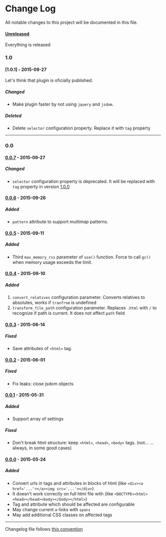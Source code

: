 # Change Log
All notable changes to this project will be documented in this file.

#### [Unreleased][unreleased]
Everything is released

### 1.0
#### [1.0.1] - 2015-09-27
Let's think that plugin is oficially published.
##### Changed
* Make plugin faster by not using `jquery` and `jsdom`.

##### Deleted
* Delete `selector` configuration property. Replace it with `tag` property

-------------
### 0.0
#### [0.0.7] - 2015-09-27
##### Changed
* `selector` configuration property is deprecated. It will be replaced with `tag` property in version [1.0.0]

#### [0.0.6] - 2015-09-26
##### Added
* `pattern` attribute to support _multimap_ patterns.


#### [0.0.5] - 2015-09-11
##### Added
* Third `max_memory_rss` parameter of `use()` function. Force to call `gc()` when memory usage exceeds the limit.

#### [0.0.4] - 2015-09-10
##### Added

1. `convert_relatives` configuration parameter. Converts relatives to absolutes, works if `tranfrom` is undefined
2. `transform_file_path` configuration parameter. Replaces `.html` with `/` to recognize if path is current. It does not affect `path` field


#### [0.0.3] - 2015-06-14
##### Fixed

* Save attributes of `<html>` tag.


#### [0.0.2] - 2015-06-01
##### Fixed

* Fix leaks: close jsdom objects


#### [0.0.1] - 2015-05-31
##### Added

* Support array of settings

##### Fixed

* Don't break html structure: keep `<html>`, `<head>`, `<body>` tags. (not…
… always, in some good cases)


#### [0.0.0] - 2015-05-24
##### Added

* Convert urls in tags and attributes in blocks of html (like `<div><a href='...'></a><img src='...'></div>`)
* It doesn't work correctly on full html file with (like `<DOCTYPE><html><head></head><body></body></html>`)
* Tag and attribute which should be affected are configurable
* May change current `a`-links with `spans`
* May add additional CSS classes on affected tags


------------
Changelog file follows [this convention](http://keepachangelog.com/)

[unreleased]: https://github.com/evoja/metalsmith-prefixoid/compare/1.0.0...master
[1.0.0]: https://github.com/evoja/metalsmith-prefixoid/compare/0.0.7...1.0.0
[0.0.7]: https://github.com/evoja/metalsmith-prefixoid/compare/0.0.6...0.0.7
[0.0.6]: https://github.com/evoja/metalsmith-prefixoid/compare/0.0.5...0.0.6
[0.0.5]: https://github.com/evoja/metalsmith-prefixoid/compare/0.0.4...0.0.5
[0.0.4]: https://github.com/evoja/metalsmith-prefixoid/compare/0.0.3...0.0.4
[0.0.3]: https://github.com/evoja/metalsmith-prefixoid/compare/0.0.2...0.0.3
[0.0.2]: https://github.com/evoja/metalsmith-prefixoid/compare/0.0.1...0.0.2
[0.0.1]: https://github.com/evoja/metalsmith-prefixoid/compare/0.0.0...0.0.1
[0.0.0]: https://github.com/evoja/metalsmith-prefixoid/tree/0.0.0

